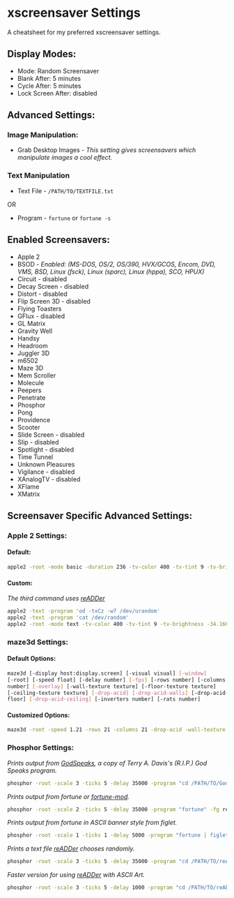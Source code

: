 # xscreensaver Settings

A cheatsheet for my preferred xscreensaver settings.

## Display Modes:

* Mode: Random Screensaver
* Blank After: 5 minutes
* Cycle After: 5 minutes
* Lock Screen After: disabled


## Advanced Settings:

### Image Manipulation:

* Grab Desktop Images - *This setting gives screensavers which manipulate images a cool effect.*

### Text Manipulation

* Text File - `/PATH/TO/TEXTFILE.txt`

OR

* Program - `fortune` or `fortune -s`


## Enabled Screensavers:

* Apple 2
* BSOD - *Enabled: (MS-DOS, OS/2, OS/390, HVX/GCOS, Encom, DVD, VMS, BSD, Linux (fsck), Linux (sparc), Linux (hppa), SCO, HPUX)*
* Circuit - disabled
* Decay Screen - disabled
* Distort - disabled
* Flip Screen 3D - disabled
* Flying Toasters
* GFlux - disabled
* GL Matrix
* Gravity Well
* Handsy
* Headroom
* Juggler 3D
* m6502
* Maze 3D
* Mem Scroller
* Molecule
* Peepers
* Penetrate
* Phosphor
* Pong
* Providence
* Scooter
* Slide Screen - disabled
* Slip - disabled
* Spotlight - disabled
* Time Tunnel
* Unknown Pleasures
* Vigilance - disabled
* XAnalogTV - disabled
* XFlame
* XMatrix


## Screensaver Specific Advanced Settings:

### Apple 2 Settings:

#### Default:

```sh
apple2 -root -mode basic -duration 236 -tv-color 400 -tv-tint 9 -tv-brightness -34.1667 -tv-contrast 263
```

#### Custom:

*The third command uses [reADDer](https://github.com/yesmaybenookay/reADDer)*

```sh
apple2 -text -program 'od -txCz -w7 /dev/urandom'
apple2 -text -program 'cat /dev/random'
apple2 -root -mode text -tv-color 400 -tv-tint 9 -tv-brightness -34.1667 -tv-contrast 263 -program 'cd /PATH/TO/reADDer/ && python reADDer.py'
```


### maze3d Settings:

#### Default Options:

```sh
maze3d [-display host:display.screen] [-visual visual] [-window]
[-root] [-speed float] [-delay number] [-fps] [-rows number] [-columns
number] [-overlay] [-wall-texture texture] [-floor-texture texture]
[-ceiling-texture texture] [-drop-acid] [-drop-acid-walls] [-drop-acid-
floor] [-drop-acid-ceiling] [-inverters number] [-rats number]
```

#### Customized Options:

```sh
maze3d -root -speed 1.21 -rows 21 -columns 21 -drop-acid -wall-texture PATH/TO/WALL_TEXTURE.jpg -floor-texture PATH/TO/FLOOR_TEXTURE.jpg -ceiling-texture PATH/TO/CEILING_TEXTURE.jpg -inverters 21 -rats 21
```


### Phosphor Settings:

*Prints output from [GodSpeaks](https://github.com/rethyxyz/godspeaks), a copy of Terry A. Davis's (R.I.P.) God Speaks program.*

```sh
phosphor -root -scale 3 -ticks 5 -delay 35000 -program "cd /PATH/TO/GodSpeaks/ && python godspeaks.py" -fg red
```

*Prints output from fortune or [fortune-mod](https://github.com/shlomif/fortune-mod).*

```sh
phosphor -root -scale 2 -ticks 5 -delay 35000 -program "fortune" -fg red
```

*Prints output from fortune in ASCII banner style from figlet.*

```sh
phosphor -root -scale 1 -ticks 1 -delay 5000 -program "fortune | figlet" -fg red
```

*Prints a text file [reADDer](https://github.com/yesmaybenookay/reADDer) chooses randomly.*

```sh
phosphor -root -scale 3 -ticks 5 -delay 35000 -program "cd /PATH/TO/reADDer/ && python reADDer.py" -fg purple
```

*Faster version for using [reADDer](https://github.com/yesmaybenookay/reADDer) with ASCII Art.*

```sh
phosphor -root -scale 3 -ticks 5 -delay 1000 -program "cd /PATH/TO/reADDer/ && python reADDer.py" -fg purple
```
